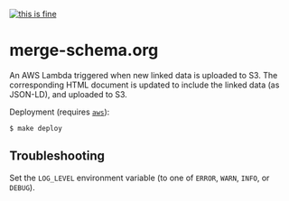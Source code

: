 [![this is fine](https://img.shields.io/badge/Dev%20status-Works%20For%20Me-red.svg)](../../docs/Status.md#works-for-me)

merge-schema.org
================

An AWS Lambda triggered when new linked data is uploaded to S3.  The corresponding HTML
document is updated to include the linked data (as JSON-LD), and uploaded to S3.

Deployment (requires [`aws`][1]):

```
$ make deploy
```


Troubleshooting
---------------

Set the `LOG_LEVEL` environment variable (to one of `ERROR`, `WARN`, `INFO`, or `DEBUG`).


[1]: https://aws.amazon.com/cli/